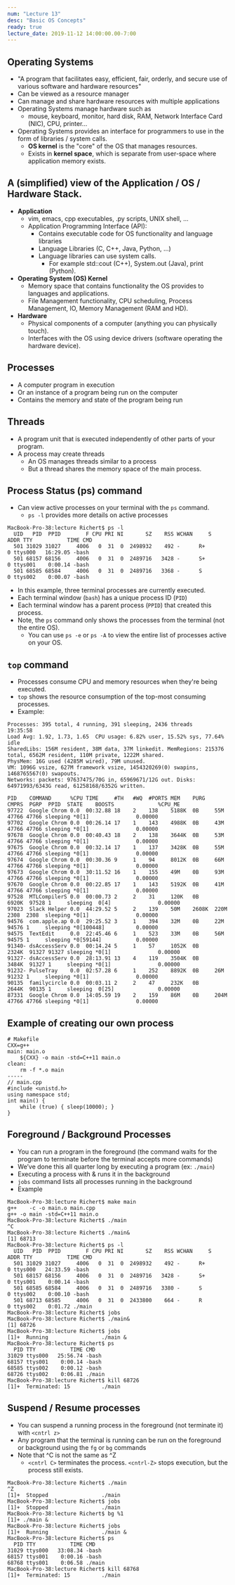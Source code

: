 ```yaml
---
num: "Lecture 13"
desc: "Basic OS Concepts"
ready: true
lecture_date: 2019-11-12 14:00:00.00-7:00
---
```


## Operating Systems
* "A program that facilitates easy, efficient, fair, orderly, and secure use of various software and hardware resources"
* Can be viewed as a resource manager
* Can manage and share hardware resources with multiple applications
* Operating Systems manage hardware such as
	* mouse, keyboard, monitor, hard disk, RAM, Network Interface Card (NIC), CPU, printer...
* Operating Systems provides an interface for programmers to use in the form of libraries / system calls.
	* <b>OS kernel</b> is the "core" of the OS that manages resources.
	* Exists in <b>kernel space</b>, which is separate from user-space where application memory exists.

## A (simplified) view of the Application / OS / Hardware Stack.

* <b>Application</b>
	* vim, emacs, cpp executables, .py scripts, UNIX shell, ...
	* Application Programming Interface (API): 
		* Contains executable code for OS functionality and language libraries
		* Language Libraries (C, C++, Java, Python, …)
		* Language libraries can use system calls.
			* For example std::cout (C++), System.out (Java), print (Python).
* <b>Operating System (OS) Kernel</b>
	* Memory space that contains functionality the OS provides to languages and applications.
	* File Management functionality, CPU scheduling, Process Management, IO, Memory Management (RAM and HD).
* <b>Hardware</b>
	* Physical components of a computer (anything you can physically touch).
	* Interfaces with the OS using device drivers (software operating the hardware device).

## Processes
* A computer program in execution
* Or an instance of a program being run on the computer
* Contains the memory and state of the program being run

## Threads
* A program unit that is executed independently of other parts of your program.
* A process may create threads
	* An OS manages threads similar to a process
	* But a thread shares the memory space of the main process.

## Process Status (ps) command
* Can view active processes on your terminal with the `ps` command.
	* `ps -l` provides more details on active processes

```
MacBook-Pro-38:lecture Richert$ ps -l
  UID   PID  PPID        F CPU PRI NI       SZ    RSS WCHAN     S             ADDR TTY           TIME CMD
  501 31029 31027     4006   0  31  0  2498932    492 -      R+                  0 ttys000   16:29.05 -bash
  501 68157 68156     4006   0  31  0  2489716   3428 -      S+                  0 ttys001    0:00.14 -bash
  501 68585 68584     4006   0  31  0  2489716   3368 -      S                   0 ttys002    0:00.07 -bash
```

* In this example, three terminal processes are currently executed.
* Each terminal window (`bash`) has a unique process ID (`PID`)
* Each terminal window has a parent process (`PPID`) that created this process.
* Note, the `ps` command only shows the processes from the terminal (not the entire OS).
	* You can use `ps -e` or `ps -A` to view the entire list of processes active on your OS.

## `top` command
* Processes consume CPU and memory resources when they're being executed.
* `top` shows the resource consumption of the top-most consuming processes.
* Example:

```
Processes: 395 total, 4 running, 391 sleeping, 2436 threads                                                          19:35:58
Load Avg: 1.92, 1.73, 1.65  CPU usage: 6.82% user, 15.52% sys, 77.64% idle
SharedLibs: 156M resident, 38M data, 37M linkedit. MemRegions: 215376 total, 6562M resident, 110M private, 1222M shared.
PhysMem: 16G used (4285M wired), 79M unused.
VM: 1096G vsize, 627M framework vsize, 1454320269(0) swapins, 1468765567(0) swapouts.
Networks: packets: 97637475/70G in, 65969671/12G out. Disks: 64971993/6343G read, 61258168/6352G written.

PID    COMMAND      %CPU TIME     #TH   #WQ  #PORTS MEM    PURG   CMPRS  PGRP  PPID  STATE    BOOSTS              %CPU_ME
97722  Google Chrom 0.0  00:32.88 18    2    138    5188K  0B     55M    47766 47766 sleeping *0[1]               0.00000
97702  Google Chrom 0.0  00:26.14 17    1    143    4988K  0B     43M    47766 47766 sleeping *0[1]               0.00000
97678  Google Chrom 0.0  00:40.43 18    2    138    3644K  0B     53M    47766 47766 sleeping *0[1]               0.00000
97675  Google Chrom 0.0  00:32.14 17    1    137    3428K  0B     55M    47766 47766 sleeping *0[1]               0.00000
97674  Google Chrom 0.0  00:30.36 9     1    94     8012K  0B     66M    47766 47766 sleeping *0[1]               0.00000
97673  Google Chrom 0.0  30:11.52 16    1    155    49M    0B     93M    47766 47766 sleeping *0[1]               0.00000
97670  Google Chrom 0.0  00:22.85 17    1    143    5192K  0B     41M    47766 47766 sleeping *0[1]               0.00000
97528  MTLCompilerS 0.0  00:00.73 2     2    31     120K   0B     6920K  97528 1     sleeping  0[4]               0.00000
97023  Slack Helper 0.0  44:29.52 5     2    139    50M    2608K  220M   2308  2308  sleeping *0[1]               0.00000
94576  com.apple.ap 0.0  29:25.52 3     1    394    32M    0B     22M    94576 1     sleeping *0[100448]          0.00000
94575  TextEdit     0.0  22:45.46 6     1    523    33M    0B     56M    94575 1     sleeping *0[59144]           0.00000
91340- dsAccessServ 0.0  00:14.24 5     1    57     1052K  0B     2324K  91327 91327 sleeping *0[1]               0.00000
91327- dsAccessServ 0.0  28:13.91 13    4    119    3504K  0B     3484K  91327 1     sleeping *0[1]               0.00000
91232- PulseTray    0.0  02:57.28 6     1    252    8892K  0B     26M    91232 1     sleeping *0[1]               0.00000
90135  familycircle 0.0  00:03.11 2     2    47     232K   0B     2644K  90135 1     sleeping  0[25]              0.00000
87331  Google Chrom 0.0  14:05.59 19    2    159    86M    0B     204M   47766 47766 sleeping *0[1]               0.00000
```

## Example of creating our own process

```
# Makefile
CXX=g++
main: main.o
	${CXX} -o main -std=C++11 main.o
clean:
	rm -f *.o main
-----
// main.cpp
#include <unistd.h>
using namespace std;
int main() {
	while (true) { sleep(10000); }
}
```

## Foreground / Background Processes
* You can run a program in the foreground (the command waits for the program to terminate before the terminal accepts more commands)
* We’ve done this all quarter long by executing a program (ex: `./main`)
* Executing a process with & runs it in the background
* `jobs` command lists all processes running in the background
* Example

```
MacBook-Pro-38:lecture Richert$ make main
g++    -c -o main.o main.cpp
g++ -o main -std=C++11 main.o
MacBook-Pro-38:lecture Richert$ ./main
^C
MacBook-Pro-38:lecture Richert$ ./main&
[1] 68713
MacBook-Pro-38:lecture Richert$ ps -l
  UID   PID  PPID        F CPU PRI NI       SZ    RSS WCHAN     S             ADDR TTY           TIME CMD
  501 31029 31027     4006   0  31  0  2498932    492 -      R+                  0 ttys000   24:33.59 -bash
  501 68157 68156     4006   0  31  0  2489716   3428 -      S+                  0 ttys001    0:00.14 -bash
  501 68585 68584     4006   0  31  0  2489716   3380 -      S                   0 ttys002    0:00.10 -bash
  501 68713 68585     4006   0  31  0  2433800    664 -      R                   0 ttys002    0:01.72 ./main
MacBook-Pro-38:lecture Richert$ jobs
MacBook-Pro-38:lecture Richert$ ./main&
[1] 68726
MacBook-Pro-38:lecture Richert$ jobs
[1]+  Running                 ./main &
MacBook-Pro-38:lecture Richert$ ps
  PID TTY           TIME CMD
31029 ttys000   25:56.74 -bash
68157 ttys001    0:00.14 -bash
68585 ttys002    0:00.12 -bash
68726 ttys002    0:06.81 ./main
MacBook-Pro-38:lecture Richert$ kill 68726
[1]+  Terminated: 15          ./main
```

## Suspend / Resume processes
* You can suspend a running process in the foreground (not terminate it) with `<cntrl z>`
* Any program that the terminal is running can be run on the foreground or background using the `fg` or `bg` commands
* Note that ^C is not the same as ^Z
	* `<cntrl C>` terminates the process. `<cntrl-Z>` stops execution, but the process still exists.

```
MacBook-Pro-38:lecture Richert$ ./main
^Z
[1]+  Stopped                 ./main
MacBook-Pro-38:lecture Richert$ jobs
[1]+  Stopped                 ./main
MacBook-Pro-38:lecture Richert$ bg %1
[1]+ ./main &
MacBook-Pro-38:lecture Richert$ jobs
[1]+  Running                 ./main &
MacBook-Pro-38:lecture Richert$ ps
  PID TTY           TIME CMD
31029 ttys000   33:08.34 -bash
68157 ttys001    0:00.16 -bash
68768 ttys001    0:06.58 ./main
MacBook-Pro-38:lecture Richert$ kill 68768
[1]+  Terminated: 15          ./main
```
